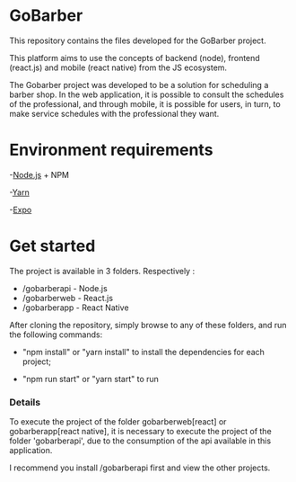 # GoBarber

This repository contains the files developed for the GoBarber project.

This platform aims to use the concepts of backend (node), frontend (react.js) and mobile (react native) from the JS ecosystem.

The Gobarber project was developed to be a solution for scheduling a barber shop. In the web application, it is possible to consult the schedules of the professional, and through mobile, it is possible for users, in turn, to make service schedules with the professional they want.

# Environment requirements

-[Node.js](https://nodejs.org/) + NPM

-[Yarn](https://yarnpkg.com/)

-[Expo](https://yarnpkg.com/)

# Get started

The project is available in 3 folders. Respectively :

<ul>
  <li>/gobarberapi - Node.js</li>
  <li>/gobarberweb - React.js</li>
  <li>/gobarberapp - React Native</li>
</ul>

After cloning the repository, simply browse to any of these folders, and run the following commands:

- "npm install" or "yarn install" to install the dependencies for each project;

- "npm run start" or "yarn start" to run

### Details

To execute the project of the folder gobarberweb[react] or gobarberapp[react native], it is necessary to execute the project of the folder 'gobarberapi', due to the consumption of the api available in this application.

I recommend you install /gobarberapi first and view the other projects.
